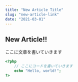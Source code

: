 ```yaml
---
title: "New Article Title"
slug: "new-article-link"
date: "2021-03-01"
---
```


## New Article!!

ここに文章を書いていきます

```php
<?php
    // ここにコードを書いていきます
    echo "Hello, world!";
?>
```